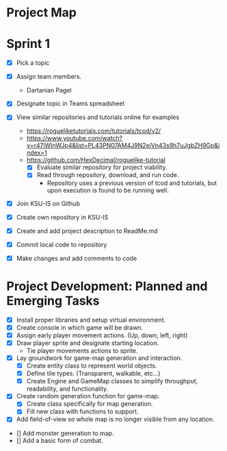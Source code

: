 # Project Map 
# Sprint 1
- [x] Pick a topic
- [x] Assign team members.
    - Dartanian Pagel
- [x] Designate topic in Teams spreadsheet
- [x] View similar repositories and tutorials online for examples
    - https://rogueliketutorials.com/tutorials/tcod/v2/
    - https://www.youtube.com/watch?v=r47iWInWJp4&list=PL43PN07AM4J9N2eiVn43s9h7uJgbZH9Gp&index=1
    - https://github.com/HexDecimal/roguelike-tutorial
        - [x] Evaluate similar repository for project viability.
        - [x] Read through repository, download, and run code.
            - Repository uses a previous version of tcod and tutorials, but upon execution is found to be running well.
- [x] Join KSU-IS on Github
- [x] Create own repository in KSU-IS
- [x] Create and add project description to ReadMe.md
- [x] Commit local code to repository
- [x] Make changes and add comments to code


# Project Development: Planned and Emerging Tasks
- [x] Install proper libraries and setup virtual environment.
- [x] Create console in which game will be drawn.
- [x] Assign early player movement actions. (Up, down, left, right)
- [x] Draw player sprite and designate starting location.
    - Tie player movements actions to sprite.
- [X] Lay groundwork for game-map generation and interaction.
    - [X] Create entity class to represent world objects.
    - [X] Define tile types. (Transparent, walkable, etc...)
    - [X] Create Engine and GameMap classes to simplify throughput, readability, and functionality. 
- [X] Create random generation function for game-map.
    - [X] Create class specifically for map generation.
    - [X] Fill new class with functions to support.
- [X] Add field-of-view so whole map is no longer visible from any location.
- [] Add monster generation to map.
- [] Add a basic form of combat.